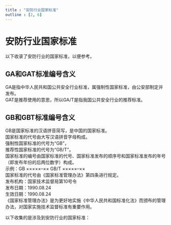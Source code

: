 ```yaml
---
title : "安防行业国家标准"
outline : [2, 6]
---
```


# 安防行业国家标准

以下收录了安防行业的国家标准，以便参考。

## GA和GAT标准编号含义

GA是指中华人民共和国公共安全行业标准，属强制性国家标准，由公安部制定并发布。  
GAT是推荐使用的意思，所以GA/T是指我国公共安全行业的推荐标准。

## GB和GBT标准编号含义

GB是国家标准的汉语拼音简写，是中国的国家标准。  
国家标准的代号由大写汉语拼音字母构成。  
强制性国家标准的代号为“GB”，  
推荐性国家标准的代号为“GB/T”。  
国家标准的编号由国家标准的代号、国家标准发布的顺序号和国家标准发布的年号（即发布年份的后两位数字）构成。  
示例：GB ×××××–×× GB/T ×××××–××  
国家标准的代号由《国家标准管理办法》第四条进行规定。  
发布机构：国家技术监督局第10号令  
发布日期：1990.08.24  
生效日期：1990.08.24  
《国家标准管理办法》是为更好地实施《中华人民共和国标准化法》而颁布的管理办法，对国家实施技术监督标准有重要作用。

以下收集的是涉及到安防行业的国家标准：

